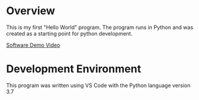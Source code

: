 # Overview

This is my first "Hello World" program.  The program runs in Python and was created as a starting point for python development.  

[Software Demo Video](https://youtu.be/2f4HgdPzsGI)

# Development Environment

This program was written using VS Code with the Python language version 3.7

